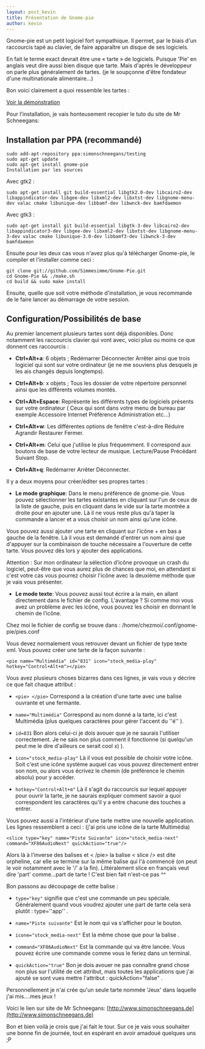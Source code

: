 ```yaml
---
layout: post_kevin
title: Présentation de Gnome-pie
author: kevin
---
```


Gnome-pie est un petit logiciel fort sympathique. Il permet, par le biais d'un raccourcis tapé au clavier, de faire apparaître un disque de ses logiciels.

En fait le terme exact devrait être une « tarte » de logiciels. Puisque 'Pie' en anglais veut dire aussi bien disque que tarte. Mais d'après le développeur on parle plus généralement de tartes. (je le soupçonne d'être fondateur d'une multinationale alimentaire...)
<!--break-->
Bon voici clairement a quoi ressemble les tartes :

[Voir la démonstration](https://vimeo.com/30618179)

Pour l'installation, je vais honteusement recopier le tuto du site de Mr Schneegans:

## Installation par PPA (recommandé)

```
sudo add-apt-repository ppa:simonschneegans/testing
sudo apt-get update
sudo apt-get install gnome-pie
Installation par les sources
```

Avec gtk2 :

```
sudo apt-get install git build-essential libgtk2.0-dev libcairo2-dev libappindicator-dev libgee-dev libxml2-dev libxtst-dev libgnome-menu-dev valac cmake libunique-dev libbamf-dev libwnck-dev bamfdaemon
```

Avec gtk3 :

```
sudo apt-get install git build-essential libgtk-3-dev libcairo2-dev libappindicator3-dev libgee-dev libxml2-dev libxtst-dev libgnome-menu-3-dev valac cmake libunique-3.0-dev libbamf3-dev libwnck-3-dev bamfdaemon
```

Ensuite pour les deux cas vous n'avez plus qu'à télécharger Gnome-pie, le compiler et l'installer comme ceci :

```
git clone git://github.com/Simmesimme/Gnome-Pie.git
cd Gnome-Pie && ./make.sh
cd build && sudo make install
```

Ensuite, quelle que soit votre méthode d'installation, je vous recommande de le faire lancer au démarrage de votre session.

## Configuration/Possibilités de base

Au premier lancement plusieurs tartes sont déjà disponibles. Donc notamment les raccourcis clavier qui vont avec, voici plus ou moins ce que donnent ces raccourcis :

- __Ctrl+Alt+a__: 6 objets ; Redémarrer Déconnecter Arrêter ainsi que trois logiciel qui sont sur votre ordinateur (je ne me souviens plus desquels je les ais changés depuis longtemps).

- __Ctrl+Alt+b__: x objets ; Tous les dossier de votre répertoire personnel ainsi que les différents volumes montés.

- __Ctrl+Alt+Espace__: Représente les différents types de logiciels présents sur votre ordinateur ( Ceux qui sont dans votre menu de bureau par exemple Accessoire Internet Préférence Administration etc...)

- __Ctrl+Alt+w__: Les différentes options de fenêtre c'est-à-dire Réduire Agrandir Restaurer Fermer.

- __Ctrl+Alt+m__: Celui que j'utilise le plus fréquemment. Il correspond aux boutons de base de votre lecteur de musique. Lecture/Pause Précédant Suivant Stop.

- __Ctrl+Alt+q__: Redémarrer Arrêter Déconnecter.



Il y a deux moyens pour créer/éditer ses propres tartes :

- __Le mode graphique__: Dans le menu préférence de gnome-pie. Vous pouvez sélectionner les tartes existantes en cliquant sur l'un de ceux de la liste de gauche, puis en cliquant dans le vide sur la tarte montrée a droite pour en ajouter une. Là il ne vous reste plus qu'à taper la commande a lancer et a vous choisir un nom ainsi qu'une icône.

Vous pouvez aussi ajouter une tarte en cliquant sur l’icône + en bas a gauche de la fenêtre. Là il vous est demandé d'entrer un nom ainsi que d'appuyer sur la combinaison de touche nécessaire a l'ouverture de cette tarte. Vous pouvez dès lors y ajouter des applications.

Attention : Sur mon ordinateur la sélection d’icône provoque un crash du logiciel, peut-être que vous aurez plus de chances que moi, en attendant si c'est votre cas vous pourrez choisir l'icône avec la deuxième méthode que je vais vous présenter.



- __Le mode texte__: Vous pouvez aussi tout écrire a la main, en allant directement dans le fichier de config. L'avantage ? Si comme moi vous avez un problème avec les icône, vous pouvez les choisir en donnant le chemin de l’icône.

Chez moi le fichier de config se trouve dans : /home/chezmoi/.conf/gnome-pie/pies.conf

Vous devez normalement vous retrouver devant un fichier de type texte xml. Vous pouvez créer une tarte de la façon suivante :

 
```
<pie name="Multimédia" id="831" icon="stock_media-play" hotkey="Control+Alt+m"></pie>
```

Vous avez plusieurs choses bizarres dans ces lignes, je vais vous y décrire ce que fait chaque attribut :

* `<pie> </pie>` Correspond a la création d'une tarte avec une balise ouvrante et une fermante.

* `name="Multimédia"` Correspond au nom donné a la tarte, ici c'est Multimédia (plus quelques caractères pour gérer l'accent du ''é'' ).

* `id=831` Bon alors celui-ci je dois avouer que je ne saurais l'utiliser correctement. Je ne sais non plus comment il fonctionne (si quelqu'un peut me le dire d'ailleurs ce serait cool x) ).

* `icon="stock_media-play"` Là il vous est possible de choisir votre icône. Soit c'est une icône système auquel cas vous pouvez directement entrer son nom, ou alors vous écrivez le chemin (de préférence le chemin absolu) pour y accéder.

* `hotkey="Control+Alt+m"` Là il s'agit du raccourcis sur lequel appuyer pour ouvrir la tarte, je ne saurais expliquer comment savoir a quoi correspondent les caractères qu'il y a entre chacune des touches a entrer.

Vous pouvez aussi a l'intérieur d'une tarte mettre une nouvelle application. Les lignes ressemblent a ceci : (j'ai pris une icône de la tarte Multimédia)

```
<slice type="key" name="Piste Suivante" icon="stock_media-next" command="XF86AudioNext" quickAction="true"/>
```

Alors là à l'inverse des balises <pie> et < /pie> la balise < slice /> est dite orpheline, car elle se termine sur la même balise qui l'à commencé (on peut le voir notamment avec le '/' a la fin). Littéralement slice en français veut dire 'part' comme...part de tarte ! C'est bien fait n'est-ce pas ^^

Bon passons au découpage de cette balise :

* `type="key"` signifie que c'est une commande un peu spéciale. Généralement quand vous voudrez ajouter une part de tarte cela sera plutôt : type=''app'' .

* `name="Piste suivante"` Est le nom qui va s'afficher pour le bouton.

* `icone="stock_media-next"` Est la même chose que pour la balise <pie> .

* `command="XF86AudioNext"` Est la commande qui va être lancée. Vous pouvez écrire une commande comme vous le feriez dans un terminal.

* `quickAction="true"` Bon je dois avouer ne pas connaître grand chose non plus sur l'utilité de cet attribut, mais toutes les applications que j'ai ajouté se sont vues mettre l'attribut : quickAction="false" .

Personnellement je n'ai crée qu'un seule tarte nommée 'Jeux' dans laquelle j'ai mis....mes jeux !

Voici le lien sur site de Mr Schneegans: [http://www.simonschneegans.de](http://www.simonschneegans.de)

Bon et bien voilà je crois que j'ai fait le tour. Sur ce je vais vous souhaiter une bonne fin de journée, tout en espérant en avoir amadoué quelques uns ;P

